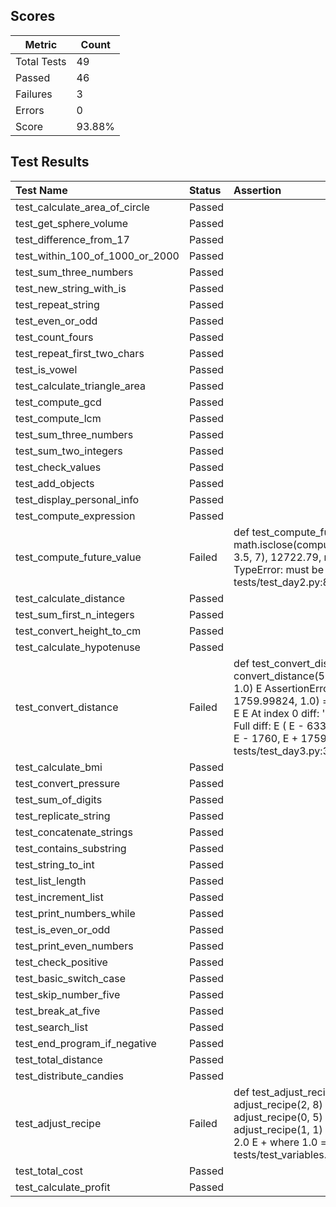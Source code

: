 ## Scores

| Metric      | Count |
|-------------|-------|
| Total Tests | 49    |
| Passed      | 46    |
| Failures    | 3     |
| Errors      | 0     |
| Score       | 93.88% |

## Test Results

| Test Name                       | Status   | Assertion                                                                                                                                                                                                                                                                                                                                                                                               |
|:--------------------------------|:---------|:--------------------------------------------------------------------------------------------------------------------------------------------------------------------------------------------------------------------------------------------------------------------------------------------------------------------------------------------------------------------------------------------------------|
| test_calculate_area_of_circle   | Passed   |                                                                                                                                                                                                                                                                                                                                                                                                         |
| test_get_sphere_volume          | Passed   |                                                                                                                                                                                                                                                                                                                                                                                                         |
| test_difference_from_17         | Passed   |                                                                                                                                                                                                                                                                                                                                                                                                         |
| test_within_100_of_1000_or_2000 | Passed   |                                                                                                                                                                                                                                                                                                                                                                                                         |
| test_sum_three_numbers          | Passed   |                                                                                                                                                                                                                                                                                                                                                                                                         |
| test_new_string_with_is         | Passed   |                                                                                                                                                                                                                                                                                                                                                                                                         |
| test_repeat_string              | Passed   |                                                                                                                                                                                                                                                                                                                                                                                                         |
| test_even_or_odd                | Passed   |                                                                                                                                                                                                                                                                                                                                                                                                         |
| test_count_fours                | Passed   |                                                                                                                                                                                                                                                                                                                                                                                                         |
| test_repeat_first_two_chars     | Passed   |                                                                                                                                                                                                                                                                                                                                                                                                         |
| test_is_vowel                   | Passed   |                                                                                                                                                                                                                                                                                                                                                                                                         |
| test_calculate_triangle_area    | Passed   |                                                                                                                                                                                                                                                                                                                                                                                                         |
| test_compute_gcd                | Passed   |                                                                                                                                                                                                                                                                                                                                                                                                         |
| test_compute_lcm                | Passed   |                                                                                                                                                                                                                                                                                                                                                                                                         |
| test_sum_three_numbers          | Passed   |                                                                                                                                                                                                                                                                                                                                                                                                         |
| test_sum_two_integers           | Passed   |                                                                                                                                                                                                                                                                                                                                                                                                         |
| test_check_values               | Passed   |                                                                                                                                                                                                                                                                                                                                                                                                         |
| test_add_objects                | Passed   |                                                                                                                                                                                                                                                                                                                                                                                                         |
| test_display_personal_info      | Passed   |                                                                                                                                                                                                                                                                                                                                                                                                         |
| test_compute_expression         | Passed   |                                                                                                                                                                                                                                                                                                                                                                                                         |
| test_compute_future_value       | Failed   | def test_compute_future_value(): >    assert math.isclose(compute_future_value(10000, 3.5, 7), 12722.79, rel_tol=1e-2) E    TypeError: must be real number, not str tests/test_day2.py:84: TypeError                                                                                                                                                                                                    |
| test_calculate_distance         | Passed   |                                                                                                                                                                                                                                                                                                                                                                                                         |
| test_sum_first_n_integers       | Passed   |                                                                                                                                                                                                                                                                                                                                                                                                         |
| test_convert_height_to_cm       | Passed   |                                                                                                                                                                                                                                                                                                                                                                                                         |
| test_calculate_hypotenuse       | Passed   |                                                                                                                                                                                                                                                                                                                                                                                                         |
| test_convert_distance           | Failed   | def test_convert_distance(): >    assert convert_distance(5280) == (63360, 1760, 1.0) E    AssertionError: assert ('63360', 1759.99824, 1.0) == (63360, 1760, 1.0) E     E     At index 0 diff: '63360' != 63360 E     E     Full diff: E      ( E     -   63360, E     +   '63360', E     ?   +   + E     -   1760, E     +   1759.99824, E        1.0, E      ) tests/test_day3.py:34: AssertionError |
| test_calculate_bmi              | Passed   |                                                                                                                                                                                                                                                                                                                                                                                                         |
| test_convert_pressure           | Passed   |                                                                                                                                                                                                                                                                                                                                                                                                         |
| test_sum_of_digits              | Passed   |                                                                                                                                                                                                                                                                                                                                                                                                         |
| test_replicate_string           | Passed   |                                                                                                                                                                                                                                                                                                                                                                                                         |
| test_concatenate_strings        | Passed   |                                                                                                                                                                                                                                                                                                                                                                                                         |
| test_contains_substring         | Passed   |                                                                                                                                                                                                                                                                                                                                                                                                         |
| test_string_to_int              | Passed   |                                                                                                                                                                                                                                                                                                                                                                                                         |
| test_list_length                | Passed   |                                                                                                                                                                                                                                                                                                                                                                                                         |
| test_increment_list             | Passed   |                                                                                                                                                                                                                                                                                                                                                                                                         |
| test_print_numbers_while        | Passed   |                                                                                                                                                                                                                                                                                                                                                                                                         |
| test_is_even_or_odd             | Passed   |                                                                                                                                                                                                                                                                                                                                                                                                         |
| test_print_even_numbers         | Passed   |                                                                                                                                                                                                                                                                                                                                                                                                         |
| test_check_positive             | Passed   |                                                                                                                                                                                                                                                                                                                                                                                                         |
| test_basic_switch_case          | Passed   |                                                                                                                                                                                                                                                                                                                                                                                                         |
| test_skip_number_five           | Passed   |                                                                                                                                                                                                                                                                                                                                                                                                         |
| test_break_at_five              | Passed   |                                                                                                                                                                                                                                                                                                                                                                                                         |
| test_search_list                | Passed   |                                                                                                                                                                                                                                                                                                                                                                                                         |
| test_end_program_if_negative    | Passed   |                                                                                                                                                                                                                                                                                                                                                                                                         |
| test_total_distance             | Passed   |                                                                                                                                                                                                                                                                                                                                                                                                         |
| test_distribute_candies         | Passed   |                                                                                                                                                                                                                                                                                                                                                                                                         |
| test_adjust_recipe              | Failed   | def test_adjust_recipe():     assert adjust_recipe(2, 8) == 4.0     assert adjust_recipe(0, 5) == 0.0 >    assert adjust_recipe(1, 1) == 2.0 E    assert 1.0 == 2.0 E    + where 1.0 = adjust_recipe(1, 1) tests/test_variables.py:27: AssertionError                                                                                                                                                   |
| test_total_cost                 | Passed   |                                                                                                                                                                                                                                                                                                                                                                                                         |
| test_calculate_profit           | Passed   |                                                                                                                                                                                                                                                                                                                                                                                                         |
